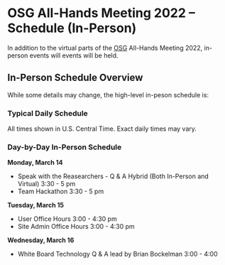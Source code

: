 
# OSG All-Hands Meeting 2022 &ndash; Schedule (In-Person)

In addition to the virtual parts of the [OSG](https://www.opensciencegrid.org) All-Hands Meeting 2022, in-person events will events will be held. 


## In-Person Schedule Overview

While some details may change, the high-level in-peson schedule is: 

### Typical Daily Schedule

All times shown in U.S. Central Time.
Exact daily times may vary.

### Day-by-Day In-Person Schedule

**Monday, March 14**

*   Speak with the Reasearchers - Q & A Hybrid (Both In-Person and Virtual)  3:30 - 5 pm
*   Team Hackathon 3:30 - 5 pm 

**Tuesday, March 15**

*   User Office Hours 3:00 - 4:30 pm
*   Site Admin Office Hours 3:00 - 4:30 pm

**Wednesday, March 16**

*   White Board Technology Q & A lead by Brian Bockelman 3:00 - 4:00



